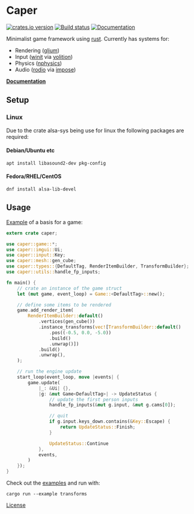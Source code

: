 # Caper
[![crates.io version](https://img.shields.io/crates/v/caper.svg)](https://crates.io/crates/caper)
[![Build status](https://travis-ci.org/shockham/caper.svg?branch=master)](https://travis-ci.org/shockham/caper)
[![Documentation](https://docs.rs/caper/badge.svg)](https://docs.rs/caper)

Minimalist game framework using [rust](https://www.rust-lang.org/).
Currently has systems for:
- Rendering ([glium](https://github.com/tomaka/glium))
- Input ([winit](https://github.com/tomaka/winit) via [volition](https://github.com/shockham/volition))
- Physics ([nphysics](https://github.com/sebcrozet/nphysics))
- Audio ([rodio](https://github.com/tomaka/rodio) via [impose](https://github.com/shockham/impose))

[**Documentation**](https://docs.rs/caper)

## Setup
### Linux
Due to the crate alsa-sys being use for linux the following packages are required:
#### Debian/Ubuntu etc
`apt install libasound2-dev pkg-config`
#### Fedora/RHEL/CentOS
`dnf install alsa-lib-devel`

## Usage
[Example](https://github.com/shockham/caper/blob/master/examples/simple.rs) of a basis for a game:
```rust
extern crate caper;

use caper::game::*;
use caper::imgui::Ui;
use caper::input::Key;
use caper::mesh::gen_cube;
use caper::types::{DefaultTag, RenderItemBuilder, TransformBuilder};
use caper::utils::handle_fp_inputs;

fn main() {
    // crate an instance of the game struct
    let (mut game, event_loop) = Game::<DefaultTag>::new();

    // define some items to be rendered
    game.add_render_item(
        RenderItemBuilder::default()
            .vertices(gen_cube())
            .instance_transforms(vec![TransformBuilder::default()
                .pos((-0.5, 0.0, -5.0))
                .build()
                .unwrap()])
            .build()
            .unwrap(),
    );

    // run the engine update
    start_loop(event_loop, move |events| {
        game.update(
            |_: &Ui| {},
            |g: &mut Game<DefaultTag>| -> UpdateStatus {
                // update the first person inputs
                handle_fp_inputs(&mut g.input, &mut g.cams[0]);

                // quit
                if g.input.keys_down.contains(&Key::Escape) {
                    return UpdateStatus::Finish;
                }

                UpdateStatus::Continue
            },
            events,
        )
    });
}
```

Check out the [examples](https://github.com/shockham/caper/tree/master/examples) and run with:
```
cargo run --example transforms
```

[License](https://github.com/shockham/caper/blob/master/LICENSE.md)
